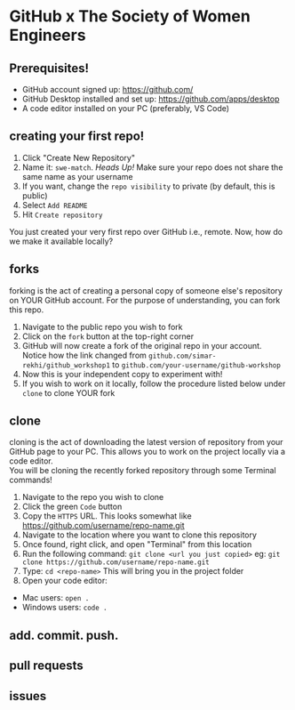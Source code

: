 # GitHub x The Society of Women Engineers

## Prerequisites!
* GitHub account signed up: https://github.com/
* GitHub Desktop installed and set up: https://github.com/apps/desktop
* A code editor installed on your PC (preferably, VS Code)


## creating your first repo!
1. Click "Create New Repository"
2. Name it: `swe-match`. _Heads Up!_ Make sure your repo does not share the same name as your username
3. If you want, change the `repo visibility` to private (by default, this is public)
4. Select   `Add README`
5. Hit `Create repository`

You just created your very first repo over GitHub i.e., remote. Now, how do we make it available locally?

## forks
forking is the act of creating a personal copy of someone else's repository on YOUR GitHub account. For the purpose of understanding, you can fork this repo.
1. Navigate to the public repo you wish to fork
2. Click on the `fork` button at the top-right corner
3. GitHub will now create a fork of the original repo in your account. <br> Notice how the link changed from `github.com/simar-rekhi/github_workshop1` to `github.com/your-username/github-workshop`
4. Now this is your independent copy to experiment with!
5. If you wish to work on it locally, follow the procedure listed below under `clone` to clone YOUR fork

## clone
cloning is the act of downloading the latest version of repository from your GitHub page to your PC. This allows you to work on the project locally via a code editor. <br>
You will be cloning the recently forked repository through some Terminal commands!
1. Navigate to the repo you wish to clone
2. Click the green `Code` button
3. Copy the `HTTPS` URL. This looks somewhat like https://github.com/username/repo-name.git
4. Navigate to the location where you want to clone this repository
5. Once found, right click, and open "Terminal" from this location
6. Run the following command: `git clone <url you just copied>` eg: `git clone https://github.com/username/repo-name.git`
7. Type: `cd <repo-name>` This will bring you in the project folder
8. Open your code editor:<br>
  * Mac users: `open .`
  * Windows users: `code .`

## add. commit. push.


## pull requests

## issues
